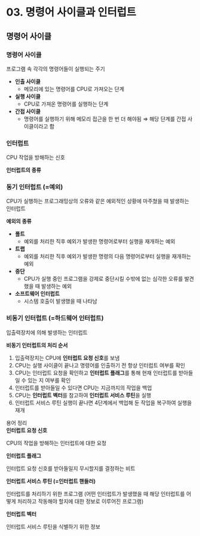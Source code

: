 # 03.  명령어 사이클과 인터럽트

## 명령어 사이클

### 명령어 사이클

프로그램 속 각각의 명령어들이 실행되는 주기

- **인출 사이클**
    - 메모리에 있는 명령어를 CPU로 가져오는 단계
- **실행 사이클**
    - CPU로 가져온 명령어를 실행하는 단계
- **간접 사이클**
    - 명령어를 실행하기 위해 메모리 접근을 한 번 더 해야됨 ⇒ 해당 단계를 간접 사이클이라고 함

### 인터럽트

CPU 작업을 방해하는 신호

**인터럽트의 종류**

### **동기 인터럽트 (=예외)**

CPU가 실행하는 프로그래밍상의 오류와 같은 예외적인 상황에 마주쳤을 때 발생하는 인터럽트

**예외의 종류**

- **폴트**
    - 예외를 처리한 직후 예외가 발생한 명령어로부터 실행을 재개하는 예외
- **트랩**
    - 예외를 처리한 직후 예외가 발생한 명령의 다음 명령어로부터 실행을 재개하는 예외
- **중단**
    - CPU가 실행 중인 프로그램을 강제로 중단시킬 수밖에 없는 심각한 오류를 발견했을 때 발생하는 예외
- **소프트웨어 인터럽트**
    - 시스템 호출이 발생했을 때 나타남

### **비동기 인터럽트 (=하드웨어 인터럽트)**

입출력장치에 의해 발생하는 인터럽트

**비동기 인터럽트의 처리 순서**

1. 입출력장치는 CPU에 **인터럽트 요청 신호**를 보냄
2. CPU는 실행 사이클이 끝나고 명령어를 인출하기 전 항상 인터럽트 여부를 확인
3. CPU는 인터럽트 요청을 확인하고 **인터럽트 플래그**를 통해 현재 인터럽트를 받아들일 수 있는 지 여부를 확인
4. 인터럽트를 받아들일 수 있다면 CPU는 지금까지의 작업을 백업
5. CPU는 **인터럽트 벡터**를 참고하여 **인터럽트 서비스 루틴**을 실행
6. 인터럽트 서비스 루틴 실행이 끝나면 4단계에서 백업해 둔 작업을 복구하여 실행을 재개

용어 정리  
**인터럽트 요청 신호**

CPU의 작업을 방해하는 인터럽트에 대한 요청

**인터럽트 플래그**

인터럽트 요청 신호를 받아들일지 무시할지를 결정하는 비트

**인터럽트 서비스 루틴 (=인터럽트 핸들러)**

인터럽트를 처리하기 위한 프로그램 (어떤 인터럽트가 발생했을 때 해당 인터럽트를 어떻게 처리하고 작동해야 할지에 대한 정보로 이루어진 프로그램)

**인터럽트 벡터**

인터럽트 서비스 루틴을 식별하기 위한 정보